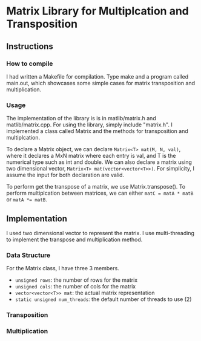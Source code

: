 # Matrix Library for Multiplcation and Transposition

## Instructions

### How to compile
I had written a Makefile for compilation. Type make and a program called main.out,
which showcases some simple cases for matrix transposition and multiplication.

### Usage
The implementation of the library is is in matlib/matrix.h and matlib/matrix.cpp.
For using the library, simply include "matrix.h". I implemented a class called
Matrix and the methods for transposition and multiplcation.

To declare a Matrix object, we can declare `Matrix<T> mat(M, N, val)`, where it
declares a MxN matrix where each entry is val, and T is the numerical type such
as int and double. We can also declare a matrix using two dimensional
vector, `Matrix<T> mat(vector<vector<T>>)`. For simplicity, I assume the input
for both declaration are valid.

To perform get the transpose of a matrix, we use Matrix<T>.transpose().
To perform multiplcation between matrices, we can either `matC = matA * matB` or
`matA *= matB`.

## Implementation
I used two dimensional vector to represent the matrix. I use multi-threading to implement the transpose and multiplication method.

### Data Structure
For the Matrix class, I have three 3 members.
* `unsigned rows`: the number of rows for the matrix
* `unsigned cols`: the number of cols for the matrix
* `vector<vector<T>> mat`: the actual matrix representation
* `static unsigned num_threads`: the default number of threads to use (2)

### Transposition

### Multiplication

